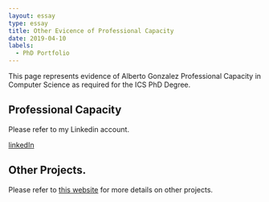 ```yaml
---
layout: essay
type: essay
title: Other Evicence of Professional Capacity
date: 2019-04-10
labels:
  - PhD Portfolio
---
```


This page represents evidence of Alberto Gonzalez Professional Capacity in Computer Science as required for the ICS PhD Degree.

## Professional Capacity

Please refer to my Linkedin account.

[linkedIn](https://www.linkedin.com/in/agonzamart/?locale=en_US)

## Other Projects.
Please refer to [this website](http://whatwehaveunlearned.com) for more details on other projects.
